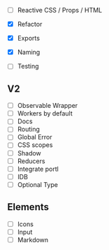 - [ ] Reactive CSS / Props / HTML
- [x] Refactor
- [x] Exports
- [x] Naming

- [ ] Testing

## V2

- [ ] Observable Wrapper
- [ ] Workers by default
- [ ] Docs
- [ ] Routing
- [ ] Global Error
- [ ] CSS scopes
- [ ] Shadow
- [ ] Reducers
- [ ] Integrate portl
- [ ] IDB
- [ ] Optional Type

## Elements

- [ ] Icons
- [ ] Input
- [ ] Markdown
